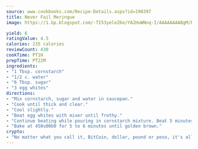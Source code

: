 ```yaml
---
source: www.cookbooks.com/Recipe-Details.aspx?id=198397
title: Never Fail Meringue
image: https://1.bp.blogspot.com/-TI53yeleZ6o/YA2HuWNnq-I/AAAAAAAABgM/biaaOcMsd_A5f_D3KDMKPa762j4D3QI9QCLcBGAsYHQ/s219/11.png

yield: 6
ratingValue: 4.5
calories: 235 calories
reviewCount: 430
cookTime: PT1H
prepTime: PT22M
ingredients:
- "1 Tbsp. cornstarch"
- "1/2 c. water"
- "6 Tbsp. sugar"
- "3 egg whites"
directions:
- "Mix cornstarch, sugar and water in saucepan."
- "Cook until thick and clear."
- "Cool slightly."
- "Beat egg whites with mixer until frothy."
- "Continue beating while pouring in cornstarch mixture. Beat 5 minutes."
- "Bake at 450u00b0 for 5 to 6 minutes until golden brown."
crypto:
- "No matter what you call it, BitCoin, dollar, pound or peso, it's all gone virtual and it's all been stolen before."
---
```

